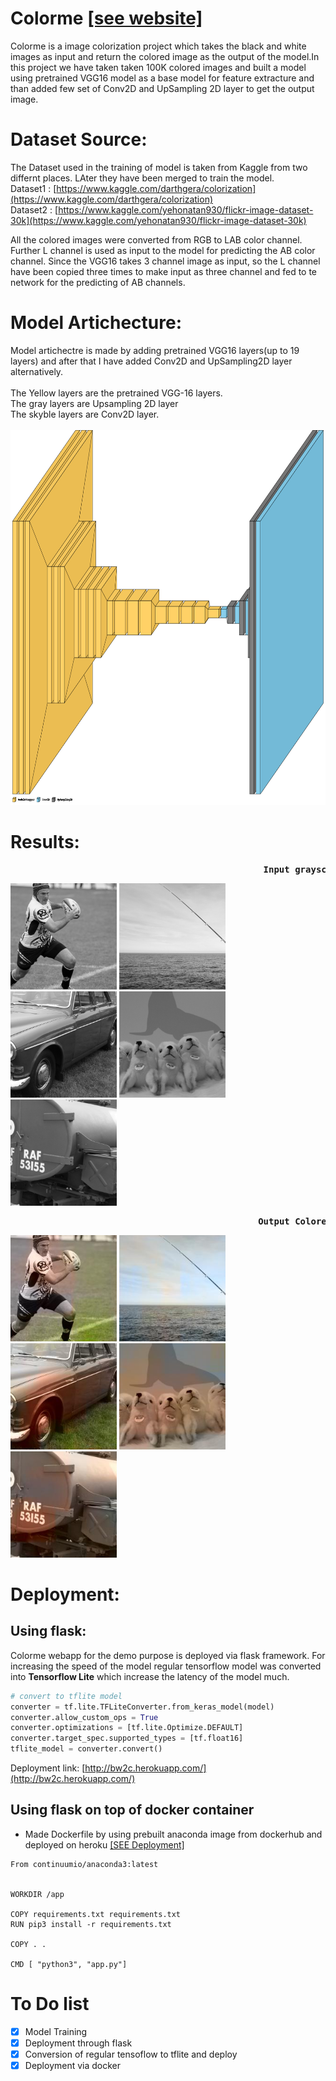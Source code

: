 # Colorme [[see website]](http://bw2c.herokuapp.com/)



Colorme is a image colorization project which takes the black and white images as input and return the colored image as the output of the model.In this project we have taken taken 100K colored images and built a model using pretrained VGG16 model as a base model for feature extracture and than added few set of Conv2D and UpSampling 2D layer to get the output image.




# Dataset Source:<br>

The Dataset used in the training of model is taken from Kaggle from  two differnt places. LAter they have been merged to train the model.<br>
Dataset1 : [https://www.kaggle.com/darthgera/colorization](https://www.kaggle.com/darthgera/colorization)<br>
Dataset2 : [https://www.kaggle.com/yehonatan930/flickr-image-dataset-30k](https://www.kaggle.com/yehonatan930/flickr-image-dataset-30k)<br>

All the colored images were converted from RGB to LAB color channel. Further L channel is used as input to the model for predicting the AB color channel.
Since the VGG16 takes 3 channel image as input, so the L channel have been copied three times to make input as three channel and fed to te network for the predicting of AB channels.


# Model Artichecture: <br>

Model artichectre is made by adding pretrained VGG16 layers(up to 19 layers) and after that I have added Conv2D and UpSampling2D layer alternatively.<br><br> 
The Yellow layers are the pretrained VGG-16 layers.<br>
The gray layers are Upsampling 2D layer<br>
The skyble layers are Conv2D layer.<br><br>
<img src='https://github.com/vishalsingha/Colorme/blob/main/model_artichecture_block.png?raw=true' height= 600px weidth = 900px >


# Results: <br>
<pre>          <b>                                      Input grayscale Image                                       </b></pre>
<p float="left">
<img src='https://github.com/vishalsingha/Colorme/blob/main/input/input1.jpg?raw=true' height= 170px weidth = 250px >
<img src='https://github.com/vishalsingha/Colorme/blob/main/input/input3.jpg?raw=true'  height= 170px weidth = 250px>
<img src='https://github.com/vishalsingha/Colorme/blob/main/input/input4.jpg?raw=truee'  height= 170px weidth = 250px>
<img src='https://github.com/vishalsingha/Colorme/blob/main/input/input5.jpg?raw=truee'  height= 170px weidth = 250px>
<img src='https://github.com/vishalsingha/Colorme/blob/main/input/input6.jpg?raw=truee'  height= 170px weidth = 250px>
</p>


<pre>       <b>                                        Output Colored Images                                       </b></pre>
<p float="left">
<img src='https://github.com/vishalsingha/Colorme/blob/main/output/res1.jpg?raw=truee'  height= 170px weidth = 250px>
<img src='https://github.com/vishalsingha/Colorme/blob/main/output/res3.jpg?raw=truee'  height= 170px weidth = 250px>
<img src='https://github.com/vishalsingha/Colorme/blob/main/output/res4.jpg?raw=truee'  height= 170px weidth = 250px>
<img src='https://github.com/vishalsingha/Colorme/blob/main/output/res5.jpg?raw=truee'  height= 170px weidth = 250px>
<img src='https://github.com/vishalsingha/Colorme/blob/main/output/res6.jpg?raw=truee'  height= 170px weidth = 250px>

</p>

# Deployment:
## Using flask:
Colorme webapp for the demo purpose is deployed via flask framework. For increasing the speed of the model regular tensorflow model was converted into <b>Tensorflow Lite</b> which increase the latency of the model much.

```python
# convert to tflite model
converter = tf.lite.TFLiteConverter.from_keras_model(model)
converter.allow_custom_ops = True
converter.optimizations = [tf.lite.Optimize.DEFAULT]
converter.target_spec.supported_types = [tf.float16]
tflite_model = converter.convert()

```

Deployment link: [http://bw2c.herokuapp.com/](http://bw2c.herokuapp.com/)

## Using flask on top of docker container

* Made Dockerfile by using prebuilt anaconda image from dockerhub and deployed on heroku [[SEE Deployment]](http://bw2c.herokuapp.com/)
```docker
From continuumio/anaconda3:latest


WORKDIR /app

COPY requirements.txt requirements.txt
RUN pip3 install -r requirements.txt

COPY . .

CMD [ "python3", "app.py"]
```




# To Do list
- [x] Model Training
- [x] Deployment through flask
- [x] Conversion of regular tensoflow to tflite and deploy
- [x] Deployment via docker
